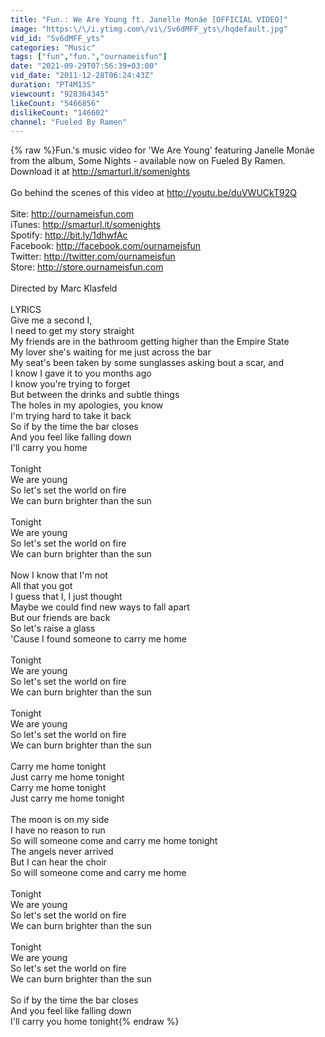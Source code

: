 ```yaml
---
title: "Fun.: We Are Young ft. Janelle Monáe [OFFICIAL VIDEO]"
image: "https:\/\/i.ytimg.com\/vi\/Sv6dMFF_yts\/hqdefault.jpg"
vid_id: "Sv6dMFF_yts"
categories: "Music"
tags: ["fun","fun.","ournameisfun"]
date: "2021-09-29T07:56:39+03:00"
vid_date: "2011-12-28T06:24:43Z"
duration: "PT4M13S"
viewcount: "928364345"
likeCount: "5466856"
dislikeCount: "146602"
channel: "Fueled By Ramen"
---
```

{% raw %}Fun.'s music video for 'We Are Young' featuring Janelle Monáe from the album, Some Nights - available now on Fueled By Ramen. Download it at <a rel="nofollow" target="blank" href="http://smarturl.it/somenights">http://smarturl.it/somenights</a><br /><br />Go behind the scenes of this video at <a rel="nofollow" target="blank" href="http://youtu.be/duVWUCkT92Q">http://youtu.be/duVWUCkT92Q</a><br /><br />Site: <a rel="nofollow" target="blank" href="http://ournameisfun.com">http://ournameisfun.com</a><br />iTunes: <a rel="nofollow" target="blank" href="http://smarturl.it/somenights">http://smarturl.it/somenights</a><br />Spotify: <a rel="nofollow" target="blank" href="http://bit.ly/1dhwfAc">http://bit.ly/1dhwfAc</a><br />Facebook: <a rel="nofollow" target="blank" href="http://facebook.com/ournameisfun">http://facebook.com/ournameisfun</a><br />Twitter: <a rel="nofollow" target="blank" href="http://twitter.com/ournameisfun">http://twitter.com/ournameisfun</a><br />Store: <a rel="nofollow" target="blank" href="http://store.ournameisfun.com">http://store.ournameisfun.com</a><br /><br />Directed by Marc Klasfeld<br /><br />LYRICS<br />Give me a second I,<br />I need to get my story straight<br />My friends are in the bathroom getting higher than the Empire State<br />My lover she's waiting for me just across the bar<br />My seat's been taken by some sunglasses asking bout a scar, and<br />I know I gave it to you months ago<br />I know you're trying to forget<br />But between the drinks and subtle things<br />The holes in my apologies, you know<br />I'm trying hard to take it back<br />So if by the time the bar closes<br />And you feel like falling down<br />I'll carry you home<br /><br />Tonight<br />We are young<br />So let's set the world on fire<br />We can burn brighter than the sun<br /><br />Tonight<br />We are young<br />So let's set the world on fire<br />We can burn brighter than the sun<br /><br />Now I know that I'm not<br />All that you got<br />I guess that I, I just thought<br />Maybe we could find new ways to fall apart<br />But our friends are back<br />So let's raise a glass<br />'Cause I found someone to carry me home<br /><br />Tonight<br />We are young<br />So let's set the world on fire<br />We can burn brighter than the sun<br /><br />Tonight<br />We are young<br />So let's set the world on fire<br />We can burn brighter than the sun<br /><br />Carry me home tonight<br />Just carry me home tonight<br />Carry me home tonight<br />Just carry me home tonight<br /><br />The moon is on my side<br />I have no reason to run<br />So will someone come and carry me home tonight<br />The angels never arrived<br />But I can hear the choir<br />So will someone come and carry me home<br /><br />Tonight<br />We are young<br />So let's set the world on fire<br />We can burn brighter than the sun<br /><br />Tonight<br />We are young<br />So let's set the world on fire<br />We can burn brighter than the sun<br /><br />So if by the time the bar closes<br />And you feel like falling down<br />I'll carry you home tonight{% endraw %}
